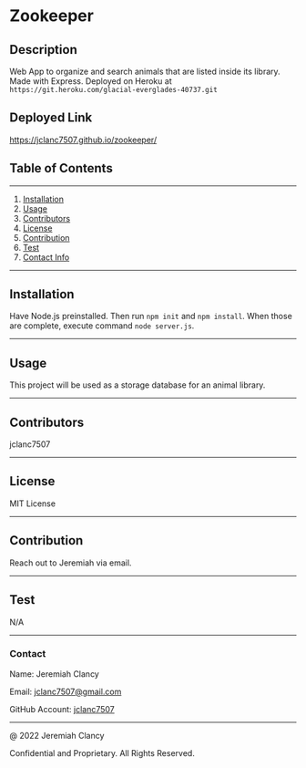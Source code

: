 # **Zookeeper**

  ## Description

  Web App to organize and search animals that are listed inside its library. Made with Express. Deployed on Heroku at `https://git.heroku.com/glacial-everglades-40737.git`

  ## Deployed Link
  https://jclanc7507.github.io/zookeeper/

  ## Table of Contents
----------------
1. [Installation](#installation)
2. [Usage](#usage)
3. [Contributors](#contributors)
4. [License](#license)
5. [Contribution](#contribution)
6. [Test](#test)
7. [Contact Info](#contact)
----------------

## Installation 
Have Node.js preinstalled. Then run `npm init` and `npm install`. When those are complete, execute command `node server.js`.

----------------



## Usage
This project will be used as a storage database for an animal library.

----------------



## Contributors
jclanc7507

----------------



## License
MIT License

----------------



## Contribution
Reach out to Jeremiah via email.

----------------



## Test
N/A

----------------

### Contact
Name: Jeremiah Clancy

Email: jclanc7507@gmail.com

GitHub Account: [jclanc7507](https://www.github.com/jclanc7507)

---
@ 2022 Jeremiah Clancy

Confidential and Proprietary. All Rights Reserved.

